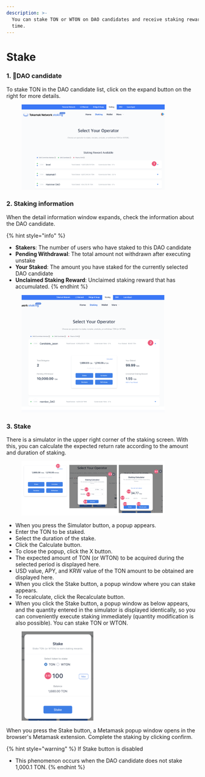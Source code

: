 ```yaml
---
description: >-
  You can stake TON or WTON on DAO candidates and receive staking rewards over
  time.
---
```


# Stake

### **1. DAO candidate**

To stake TON in the DAO candidate list, click on the expand button on the right for more details.

<figure><img src="../../../.gitbook/assets/image (5).png" alt="" width="375"><figcaption></figcaption></figure>

### **2.  Staking information**

When the detail information window expands, check the information about the DAO candidate.

{% hint style="info" %}
* **Stakers**: The number of users who have staked to this DAO candidate&#x20;
* **Pending Withdrawal**: The total amount not withdrawn after executing unstake&#x20;
* **Your Staked**: The amount you have staked for the currently selected DAO candidate&#x20;
* **Unclaimed Staking Reward**: Unclaimed staking reward that has accumulated.
{% endhint %}

<figure><img src="../../../.gitbook/assets/image (6).png" alt="" width="375"><figcaption></figcaption></figure>

### **3. Stake**

There is a simulator in the upper right corner of the staking screen. With this, you can calculate the expected return rate according to the amount and duration of staking.

<figure><img src="../../../.gitbook/assets/image (7).png" alt="" width="375"><figcaption></figcaption></figure>

* When you press the Simulator button, a popup appears.&#x20;
* Enter the TON to be staked.&#x20;
* Select the duration of the stake.&#x20;
* Click the Calculate button.&#x20;
* To close the popup, click the X button.&#x20;
* The expected amount of TON (or WTON) to be acquired during the selected period is displayed here.&#x20;
* USD value, APY, and KRW value of the TON amount to be obtained are displayed here.&#x20;
* When you click the Stake button, a popup window where you can stake appears.&#x20;
* To recalculate, click the Recalculate button.&#x20;
* When you click the Stake button, a popup window as below appears, and the quantity entered in the simulator is displayed identically, so you can conveniently execute staking immediately (quantity modification is also possible). You can stake TON or WTON.

<figure><img src="../../../.gitbook/assets/image (8) (1).png" alt="" width="188"><figcaption></figcaption></figure>

When you press the Stake button, a Metamask popup window opens in the browser's Metamask extension. Complete the staking by clicking confirm.

{% hint style="warning" %}
If Stake button is disabled

* This phenomenon occurs when the DAO candidate does not stake 1,000.1 TON.
{% endhint %}

